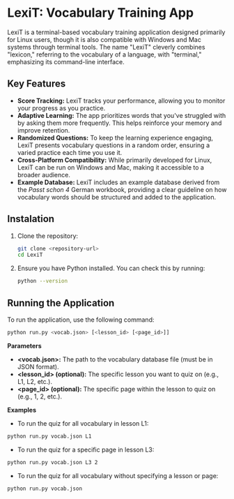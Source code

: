 # LexiT: Vocabulary Training App

LexiT is a terminal-based vocabulary training application designed primarily for Linux users, though it is also compatible with Windows and Mac systems through terminal tools. The name "LexiT" cleverly combines "lexicon," referring to the vocabulary of a language, with "terminal," emphasizing its command-line interface.

## Key Features

- **Score Tracking:** LexiT tracks your performance, allowing you to monitor your progress as you practice.
- **Adaptive Learning:** The app prioritizes words that you've struggled with by asking them more frequently. This helps reinforce your memory and improve retention.
- **Randomized Questions:** To keep the learning experience engaging, LexiT presents vocabulary questions in a random order, ensuring a varied practice each time you use it.
- **Cross-Platform Compatibility:** While primarily developed for Linux, LexiT can be run on Windows and Mac, making it accessible to a broader audience.
- **Example Database:** LexiT includes an example database derived from the *Passt schon 4* German workbook, providing a clear guideline on how vocabulary words should be structured and added to the application.

## Instalation

1. Clone the repository:
    ```bash
    git clone <repository-url>
    cd LexiT
    ```

2. Ensure you have Python installed. You can check this by running:
    ```bash
    python --version
    ```

## Running the Application

To run the application, use the following command:

```bash
python run.py <vocab.json> [<lesson_id> [<page_id>]]
```

**Parameters**
- **<vocab.json>:** The path to the vocabulary database file (must be in JSON format).
- **<lesson_id> (optional):** The specific lesson you want to quiz on (e.g., L1, L2, etc.).
- **<page_id> (optional):** The specific page within the lesson to quiz on (e.g., 1, 2, etc.).

**Examples**
- To run the quiz for all vocabulary in lesson L1:
```bash
python run.py vocab.json L1
```

- To run the quiz for a specific page in lesson L3:
```bash
python run.py vocab.json L3 2
```

- To run the quiz for all vocabulary without specifying a lesson or page:
```bash
python run.py vocab.json
```


